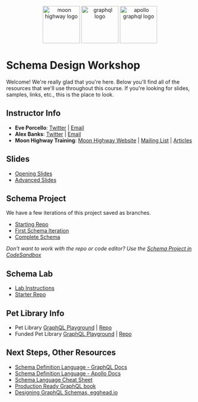 <p align="center">
<img src="https://i.imgur.com/migo24P.png" width="100" alt="moon highway logo"/>
<img src="https://upload.wikimedia.org/wikipedia/commons/thumb/1/17/GraphQL_Logo.svg/512px-GraphQL_Logo.svg.png" width="100" alt="graphql logo"/>
<img src="https://img.stackshare.io/service/5508/CyUH653y.png" width="100" alt="apollo graphql logo"/>
</p>

# Schema Design Workshop

Welcome! We're really glad that you're here. Below you'll find all of the resources that we'll use throughout this course. If you're looking for slides, samples, links, etc., this is the place to look.

## Instructor Info

- **Eve Porcello**: [Twitter](https://twitter.com/eveporcello) | [Email](mailto:eve@moonhighway.com)
- **Alex Banks**: [Twitter](https://twitter.com/moontahoe) | [Email](mailto:alex@moonhighway.com)
- **Moon Highway Training**: [Moon Highway Website](https://www.moonhighway.com) | [Mailing List](http://bit.ly/moonhighway) | [Articles](https://www.moonhighway.com/articles)

## Slides

- [Opening Slides](https://slides.com/moonhighway/schema-design-1a1232/)
- [Advanced Slides](https://slides.com/moonhighway/apollo-schema-design-advanced)

## Schema Project

We have a few iterations of this project saved as branches.

- [Starting Repo](https://github.com/MoonHighway/pet-library-schema)
- [First Schema Iteration](https://github.com/MoonHighway/pet-library-schema/tree/initial-schema)
- [Complete Schema](https://github.com/MoonHighway/pet-library-schema/tree/complete)

_Don't want to work with the repo or code editor? Use the [Schema Project in CodeSandbox](https://codesandbox.io/s/musing-panka-yb450k)_

## Schema Lab

- [Lab Instructions](https://slides.com/moonhighway/schema-lab)
- [Starter Repo](https://github.com/graphqlworkshop/schema-activity)

## Pet Library Info

- Pet Library [GraphQL Playground](https://pet-library.moonhighway.com) | [Repo](https://github.com/MoonHighway/pet-library/tree/initial-version)
- Funded Pet Library [GraphQL Playground](https://funded-pet-library.moonhighway.com) | [Repo](https://github.com/moonhighway/pet-library)

## Next Steps, Other Resources

- [Schema Definition Language - GraphQL Docs](https://graphql.org/learn/schema/)
- [Schema Definition Language - Apollo Docs](https://www.apollographql.com/docs/apollo-server/schema/schema/)
- [Schema Language Cheat Sheet](https://github.com/sogko/graphql-schema-language-cheat-sheet)
- [Production Ready GraphQL book](https://productionreadygraphql.com/)
- [Designing GraphQL Schemas, egghead.io](https://egghead.io/courses/designing-graphql-schemas-99db)
